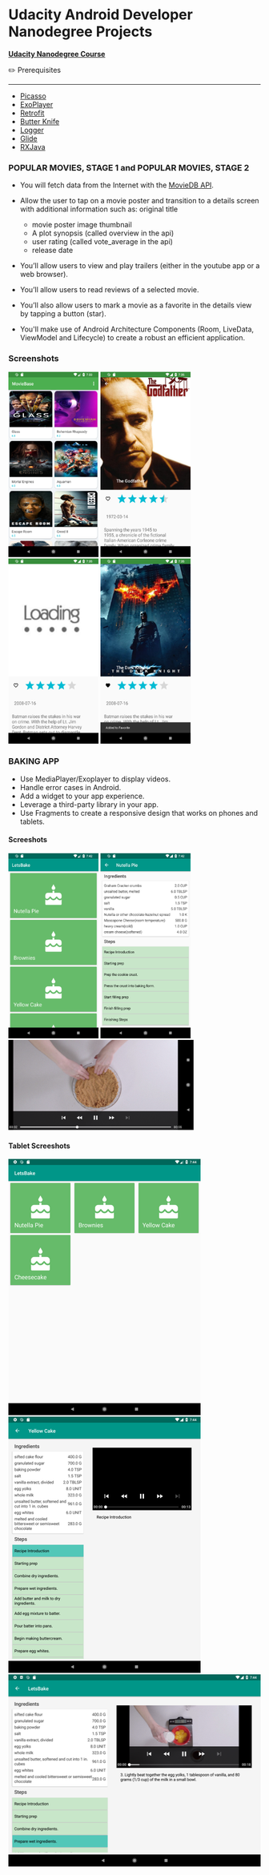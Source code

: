 # Udacity Android Developer Nanodegree Projects

**[Udacity Nanodegree Course](https://in.udacity.com/course/android-developer-nanodegree-by-google--nd801)**

✏️ Prerequisites

---

- [Picasso](https://github.com/square/picasso)
- [ExoPlayer](https://github.com/google/ExoPlayer)
- [Retrofit](https://github.com/square/retrofit)
- [Butter Knife](https://github.com/JakeWharton/butterknife)
- [Logger](https://github.com/orhanobut/logger)
- [Glide](https://github.com/bumptech/glide)
- [RXJava](https://github.com/ReactiveX/RxJava)

### POPULAR MOVIES, STAGE 1 and POPULAR MOVIES, STAGE 2

- You will fetch data from the Internet with the [MovieDB API](https://www.themoviedb.org/).

* Allow the user to tap on a movie poster and transition to a details screen with additional information such as:
  original title

  - movie poster image thumbnail
  - A plot synopsis (called overview in the api)
  - user rating (called vote_average in the api)
  - release date

* You’ll allow users to view and play trailers (either in the youtube app or a web browser).
* You’ll allow users to read reviews of a selected movie.
* You’ll also allow users to mark a movie as a favorite in the details view by tapping a button (star).
* You'll make use of Android Architecture Components (Room, LiveData, ViewModel and Lifecycle) to create a robust an efficient application.

### Screenshots

<img src="https://github.com/udayrajsawhney/Udacity-Android-Nanodegree-Projects/blob/master/screenshots/1.png" width="180" height="370"/> <img src="https://github.com/udayrajsawhney/Udacity-Android-Nanodegree-Projects/blob/master/screenshots/2.png" width="180" height="370"/> <img src="https://github.com/udayrajsawhney/Udacity-Android-Nanodegree-Projects/blob/master/screenshots/3.png" width="180" height="370"/> <img src="https://github.com/udayrajsawhney/Udacity-Android-Nanodegree-Projects/blob/master/screenshots/4.png" width="180" height="370"/>

### BAKING APP

- Use MediaPlayer/Exoplayer to display videos.
- Handle error cases in Android.
- Add a widget to your app experience.
- Leverage a third-party library in your app.
- Use Fragments to create a responsive design that works on phones and tablets.

#### Screeshots

<img src="https://github.com/udayrajsawhney/Udacity-Android-Nanodegree-Projects/blob/master/screenshots/5.png" width="180" height="370"/> <img src="https://github.com/udayrajsawhney/Udacity-Android-Nanodegree-Projects/blob/master/screenshots/6.png" width="180" height="370"/> <img src="https://github.com/udayrajsawhney/Udacity-Android-Nanodegree-Projects/blob/master/screenshots/7.png" width="370" height="180"/>

#### Tablet Screeshots

<img src="https://github.com/udayrajsawhney/Udacity-Android-Nanodegree-Projects/blob/master/screenshots/9.png" width="384" height="512"/> <img src="https://github.com/udayrajsawhney/Udacity-Android-Nanodegree-Projects/blob/master/screenshots/10.png" width="384" height="512"/> <img src="https://github.com/udayrajsawhney/Udacity-Android-Nanodegree-Projects/blob/master/screenshots/11.png" width="512" height="384"/>

